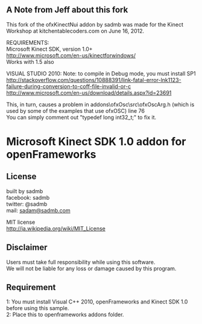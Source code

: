 
## A Note from Jeff about this fork 

This fork of the ofxKinectNui addon by sadmb was made for the Kinect Workshop 
at kitchentablecoders.com on June 16, 2012.  

REQUIREMENTS:  
Microsoft Kinect SDK, version 1.0+   
http://www.microsoft.com/en-us/kinectforwindows/  
Works with 1.5 also  

VISUAL STUDIO 2010:
Note: to compile in Debug mode, you must install SP1  
http://stackoverflow.com/questions/10888391/link-fatal-error-lnk1123-failure-during-conversion-to-coff-file-invalid-or-c  
http://www.microsoft.com/en-us/download/details.aspx?id=23691  

This, in turn, causes a problem in addons\ofxOsc\src\ofxOscArg.h (which is used by some of the examples that use ofxOSC) line 76  
You can simply comment out "typedef long int32_t;" to fix it.


# Microsoft Kinect SDK 1.0 addon for openFrameworks

## License
built by sadmb  
facebook: sadmb  
twitter: @sadmb  
mail: sadam@sadmb.com

MIT license  
http://ja.wikipedia.org/wiki/MIT_License

## Disclaimer
Users must take full responsibility while using this software.  
We will not be liable for any loss or damage caused by this program.

## Requirement
1: You must install Visual C++ 2010, openFrameworks and Kinect SDK 1.0 before using this sample.  
2: Place this to openframeworks addons folder.


